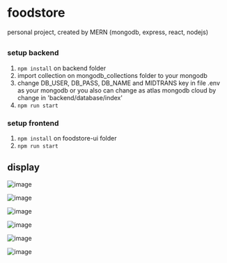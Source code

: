 # foodstore
personal project, created by MERN (mongodb, express, react, nodejs)

##
### setup backend
1. `npm install` on backend folder
2. import collection on mongodb_collections folder to your mongodb
3. change DB_USER, DB_PASS, DB_NAME and MIDTRANS key in file .env as your mongodb or you also can change as atlas mongodb cloud by change in 'backend/database/index' 
4. `npm run start`

### setup frontend
1. `npm install` on foodstore-ui folder
2. `npm run start`

## display
![image](https://user-images.githubusercontent.com/50758780/148648303-c3db771e-9cf3-4d6c-81d6-017774e1bfd1.png)

![image](https://user-images.githubusercontent.com/50758780/182170279-7fa9bf9a-0f11-44e3-a120-fdd22a1e9a35.png)

![image](https://user-images.githubusercontent.com/50758780/182170503-15bd9c98-908f-4d03-812f-1c42223f04a0.png)

![image](https://user-images.githubusercontent.com/50758780/182170677-a4f0525a-b7b0-4524-8514-24289dfcc0aa.png)

![image](https://user-images.githubusercontent.com/50758780/182171491-dada27dd-7249-4f9c-9685-c6b196a8c971.png)

![image](https://user-images.githubusercontent.com/50758780/182171789-63d34428-30bd-4391-ba23-7f16b95ebc55.png)

